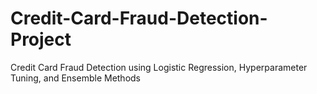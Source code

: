 # Credit-Card-Fraud-Detection-Project
Credit Card Fraud Detection using Logistic Regression, Hyperparameter Tuning, and Ensemble Methods
